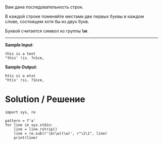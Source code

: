 Вам дана последовательность строк.

В каждой строке поменяйте местами две первых буквы в каждом слове, состоящем хотя бы из двух букв.

Буквой считается символ из группы **\w﻿**.

---

**Sample Input**:

```
this is a text
"this' !is. ?n1ce,
```

**Sample Output**:

```
htis si a etxt
"htis' !si. ?1nce,
```

# Solution / Решение

```
import sys, re

pattern = f'a'
for line in sys.stdin:
    line = line.rstrip()
    line = re.sub(r'\b(\w)(\w)', r"\2\1", line)
    print(line)
```

